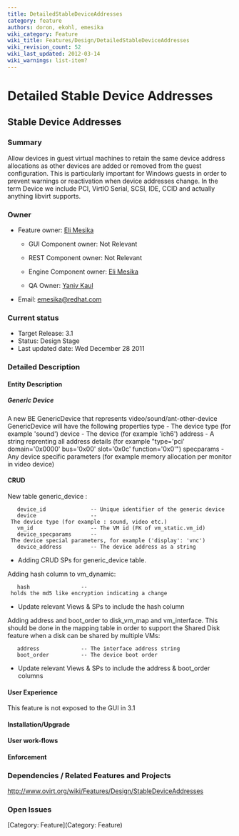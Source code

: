 ```yaml
---
title: DetailedStableDeviceAddresses
category: feature
authors: doron, ekohl, emesika
wiki_category: Feature
wiki_title: Features/Design/DetailedStableDeviceAddresses
wiki_revision_count: 52
wiki_last_updated: 2012-03-14
wiki_warnings: list-item?
---
```


# Detailed Stable Device Addresses

## Stable Device Addresses

### Summary

Allow devices in guest virtual machines to retain the same device address allocations as other devices are added or removed from the guest configuration. This is particularly important for Windows guests in order to prevent warnings or reactivation when device addresses change.
In the term Device we include PCI, VirtIO Serial, SCSI, IDE, CCID and actually anything libvirt supports.

### Owner

*   Feature owner: [ Eli Mesika](User:emesika)

    * GUI Component owner: Not Relevant

    * REST Component owner: Not Relevant

    * Engine Component owner: [ Eli Mesika](User:emesika)

    * QA Owner: [ Yaniv Kaul](User:ykaul)

*   Email: emesika@redhat.com

### Current status

*   Target Release: 3.1
*   Status: Design Stage
*   Last updated date: Wed December 28 2011

### Detailed Description

#### Entity Description

##### Generic Device

A new BE GenericDevice that represents video/sound/ant-other-device
GenericDevice will have the following properties
type - The device type (for example 'sound')
device - The device (for example 'ich6')
address - A string reprenting all address details (for example "type='pci' domain='0x0000' bus='0x00' slot='0x0c' function='0x0'")
specparams - Any device specific parameters (for example memory allocation per monitor in video device)

#### CRUD

New table generic_device :

       device_id              -- Unique identifier of the generic device
       device                 -- The device type (for example : sound, video etc.)
       vm_id                  -- The VM id (FK of vm_static.vm_id)
       device_specparams      -- The device special parameters, for example ('display': 'vnc')
       device_address         -- The device address as a string

*   Adding CRUD SPs for generic_device table.

Adding hash column to vm_dynamic:

       hash                -- holds the md5 like encryption indicating a change 

*   Update relevant Views & SPs to include the hash column

Adding address and boot_order to disk_vm_map and vm_interface.
This should be done in the mapping table in order to support the Shared Disk feature when a disk can be shared by multiple VMs:

       address             -- The interface address string
       boot_order          -- The device boot order

*   Update relevant Views & SPs to include the address & boot_order columns

#### User Experience

This feature is not exposed to the GUI in 3.1

#### Installation/Upgrade

#### User work-flows

#### Enforcement

### Dependencies / Related Features and Projects

<http://www.ovirt.org/wiki/Features/Design/StableDeviceAddresses>

### Open Issues

[Category: Feature](Category: Feature)
